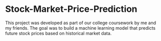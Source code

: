 # Stock-Market-Price-Prediction
This project was developed as part of our college coursework by me and my friends. The goal was to build a machine learning model that predicts future stock prices based on historical market data.
